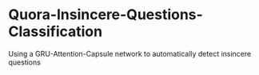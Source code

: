 # Quora-Insincere-Questions-Classification
Using a GRU-Attention-Capsule network to automatically detect insincere questions 
